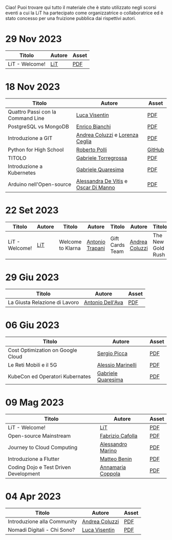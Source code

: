 Ciao! Puoi trovare qui tutto il materiale che è stato utilizzato negli scorsi eventi a cui la LiT ha
partecipato come organizzatrice o collaboratrice ed è
stato concesso per una fruizione pubblica dai rispettivi autori.

# 29 Nov 2023

| Titolo | Autore | Asset |
| --- | --- | --- |
| LiT - Welcome! | [LiT](https://www.linkedin.com/company/latina-in-tech/) | [PDF](./assets/2023.11.29-LiT-Welcome.pdf) |

# 18 Nov 2023

| Titolo | Autore | Asset |
| --- | --- | --- |
| Quattro Passi con la Command Line | [Luca Visentin](https://www.linkedin.com/in/visentin-luca/) | [PDF](./assets/2023.11.18-L.Visentin-Quattro_Passi_CLI.pdf) |
| PostgreSQL vs MongoDB | [Enrico Bianchi](https://www.linkedin.com/in/enricobianchi80/) | [PDF](./assets/2023.11.18-E.Bianchi-PostgreSQL_vs_MongoDB.pdf) |
| Introduzione a GIT | [Andrea Coluzzi](https://www.linkedin.com/in/andrea-coluzzi/) e [Lorenza Ceglia](https://www.linkedin.com/in/lorenzo-ceglia/) | [PDF](./assets/2023.11.18-A.Coluzzi_L.Ceglia-Introduzione_GIT.pdf) |
| Python for High School | [Roberto Polli](https://www.linkedin.com/in/rpolli/) | [GitHub](https://github.com/ioggstream/python-course/tree/main/python-high-school) |
| TITOLO <!--TODO--> | [Gabriele Torregrossa](https://www.linkedin.com/in/gabriele-torregrossa-3b638119b/) | [PDF](./assets/FILENAME) <!--TODO--> |
| Introduzione a Kubernetes | [Gabriele Quaresima](https://www.linkedin.com/in/gabriele-quaresima/) | [PDF](./assets/2023.11.18-G.Quaresima-Intro_K8s.pdf) |
| Arduino nell'Open-source | [Alessandra De Vitis](https://www.linkedin.com/in/alessandra-de-vitis-658a5940/) e [Oscar Di Manno](https://www.linkedin.com/in/oscar-di-manno/) | [PDF](./assets/2023.11.18-A.De_Vitis_O.Di_Manno-Arduino.pdf) |

# 22 Set 2023

| Titolo | Autore | Titolo | Autore | Titolo | Autore | Titolo | Autore | Asset |
| --- | --- | --- | --- | --- | --- | --- | --- | --- |
| LiT - Welcome! | [LiT](https://www.linkedin.com/company/latina-in-tech/) | Welcome to Klarna | [Antonio Trapani](https://www.linkedin.com/in/antoniotrapani/) | Gift Cards Team | [Andrea Coluzzi](https://www.linkedin.com/in/andrea-coluzzi/) | The New Gold Rush | [Antonio Trapani](https://www.linkedin.com/in/antoniotrapani/) | [PDF](./assets/2023.09.22-LiT_A.Coluzzi_A.Trapani-Klarna.pdf) |

# 29 Giu 2023

| Titolo | Autore | Asset |
| --- | --- | --- |
| La Giusta Relazione di Lavoro | [Antonio Dell'Ava](https://www.linkedin.com/in/antoniodellava/) | [PDF](./assets/2023.06.29-A.Dell_Ava-Giusta_Relazione_Lavoro.pdf) |

# 06 Giu 2023

| Titolo | Autore | Asset |
| --- | --- | --- |
| Cost Optimization on Google Cloud | [Sergio Picca](https://www.linkedin.com/in/sergio-picca/) | [PDF](./assets/2023.06.06-S.Picca-Cost_Opt_GCloud.pdf) |
| Le Reti Mobili e il 5G | [Alessio Marinelli](LINK) <!-- TODO --> | [PDF](./assets/2023.06.06-A.Marinelli-Reti_Mobili_5G.pdf) |
| KubeCon ed Operatori Kubernates | [Gabriele Quaresima](https://www.linkedin.com/in/gabriele-quaresima/) | [PDF](./assets/2023.06.06-G.Quaresima-KubeCon_K8s_Operators.pdf) |

# 09 Mag 2023

| Titolo | Autore | Asset |
| --- | --- | --- |
| LiT - Welcome! | [LiT](https://www.linkedin.com/company/latina-in-tech/) | [PDF](./assets/2023.05.09-LiT-Welcome.pdf) |
| Open-source Mainstream | [Fabrizio Cafolla](https://www.linkedin.com/in/fabrizio-cafolla/) | [PDF](./assets/2023.05.09-F.Cafolla-OpenSource_Mainstream.pdf) |
| Journey to Cloud Computing | [Alessandro Marino](https://www.linkedin.com/in/alessandro-marino-ac/) | [PDF](./assets/2023.05.09-A.Marino-Journey_Cloud_Computing.pdf) |
| Introduzione a Flutter | [Matteo Benin](https://www.linkedin.com/in/matteo-benin-28b11195/) | [PDF](./assets/2023.05.09-M.Benin-Introduzione_Flutter.pdf) |
| Coding Dojo e Test Driven Development | [Annamaria Coppola](https://www.linkedin.com/in/annamaria-coppola-9a301613/) | [PDF](./assets/2023.05.09-A.Coppola-Coding_Dojo_TDD.pdf) |

# 04 Apr 2023

| Titolo | Autore | Asset |
| --- | --- | --- |
| Introduzione alla Community | [Andrea Coluzzi](https://www.linkedin.com/in/andrea-coluzzi/) | [PDF](./assets/2023.04.04-A.Coluzzi-Intro_Community.pdf) |
| Nomadi Digitali - Chi Sono? | [Luca Visentin](https://www.linkedin.com/in/visentin-luca/) | [PDF](./assets/2023.04.04-L.Visentin-Nomadi_Digitali.pdf) |

